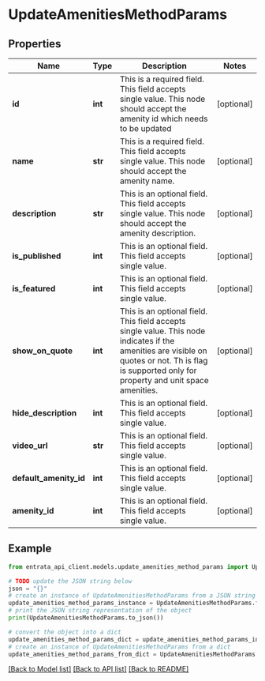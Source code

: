 # UpdateAmenitiesMethodParams


## Properties

Name | Type | Description | Notes
------------ | ------------- | ------------- | -------------
**id** | **int** | This is a required field. This field accepts single value. This node should accept the amenity id which needs to be updated | [optional] 
**name** | **str** | This is a required field. This field accepts single value. This node should accept the amenity name. | [optional] 
**description** | **str** | This is an optional field. This field accepts single value. This node should accept the amenity description. | [optional] 
**is_published** | **int** | This is an optional field. This field accepts single value. | [optional] 
**is_featured** | **int** | This is an optional field. This field accepts single value. | [optional] 
**show_on_quote** | **int** | This is an optional field. This field accepts single value. This node indicates if the amenities are visible on quotes or not. Th is flag is supported only for property and unit space amenities. | [optional] 
**hide_description** | **int** | This is an optional field. This field accepts single value. | [optional] 
**video_url** | **str** | This is an optional field. This field accepts single value. | [optional] 
**default_amenity_id** | **int** | This is an optional field. This field accepts single value. | [optional] 
**amenity_id** | **int** | This is an optional field. This field accepts single value. | [optional] 

## Example

```python
from entrata_api_client.models.update_amenities_method_params import UpdateAmenitiesMethodParams

# TODO update the JSON string below
json = "{}"
# create an instance of UpdateAmenitiesMethodParams from a JSON string
update_amenities_method_params_instance = UpdateAmenitiesMethodParams.from_json(json)
# print the JSON string representation of the object
print(UpdateAmenitiesMethodParams.to_json())

# convert the object into a dict
update_amenities_method_params_dict = update_amenities_method_params_instance.to_dict()
# create an instance of UpdateAmenitiesMethodParams from a dict
update_amenities_method_params_from_dict = UpdateAmenitiesMethodParams.from_dict(update_amenities_method_params_dict)
```
[[Back to Model list]](../README.md#documentation-for-models) [[Back to API list]](../README.md#documentation-for-api-endpoints) [[Back to README]](../README.md)


